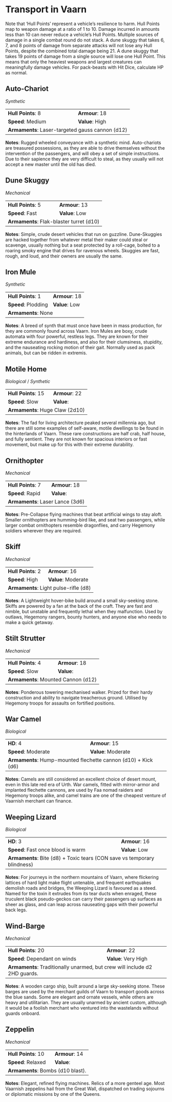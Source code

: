 # Transport in Vaarn
Note that ‘Hull Points’ represent a vehicle’s resilience to harm. Hull Points map to weapon damage at a ratio of 1 to 10. Damage incurred in amounts less than 10 can never reduce a vehicle’s Hull Points. Multiple sources of damage in a single combat round do not stack. A dune skuggy that takes 6, 7, and 8 points of damage from separate attacks will not lose any Hull Points, despite the combined total damage being 21. A dune skuggy that takes 19 points of damage from a single source will lose one Hull Point. This means that only the heaviest weapons and largest creatures can meaningfully damage vehicles. For pack-beasts with Hit Dice, calculate HP as normal.

## Auto-Chariot
_Synthetic_
<table>
<tr><td><b>Hull Points</b>: 8</td><td><b>Armour</b>: 18</td></tr>
<tr><td><b>Speed</b>: Medium</td><td><b>Value</b>: High</td></tr>
<tr><td colspan="2"><b>Armaments</b>: Laser-targeted gauss cannon (d12)</td></tr>
</table>
<b>Notes</b>: Rugged wheeled conveyance with a synthetic mind. Auto-chariots are treasured possessions, as they are able to drive themselves without the intervention of the passengers, and will obey a set of simple instructions. Due to their sapience they are very difficult to steal, as they usually will not accept a new master until the old has died.

## Dune Skuggy
_Mechanical_
<table>
<tr><td><b>Hull Points</b>: 5</td><td><b>Armour</b>: 13</td></tr>
<tr><td><b>Speed</b>: Fast</td><td><b>Value</b>: Low</td></tr>
<tr><td colspan="2"><b>Armaments</b>: Flak-blaster turret (d10)</td></tr>
</table>
<b>Notes</b>: Simple, crude desert vehicles that run on guzzline. Dune-Skuggies are hacked together from whatever metal their maker could steal or scavenge, usually nothing but a seat protected by a roll-cage, bolted to a roaring smoky engine that drives for ravenous wheels. Skuggies are fast, rough, and loud, and their owners are usually the same.

## Iron Mule
_Synthetic_
<table>
<tr><td><b>Hull Points</b>: 1</td><td><b>Armour</b>: 18</td></tr>
<tr><td><b>Speed</b>: Plodding</td><td><b>Value</b>: Low</td></tr>
<tr><td colspan="2"><b>Armaments</b>: None</td></tr>
</table>
<b>Notes</b>: A breed of synth that must once have been in mass production, for they are commonly found across Vaarn. Iron Mules are boxy, crude automata with four powerful, restless legs. They are known for their extreme endurance and hardiness, and also for their clumsiness, stupidity, and the nauseating rocking motion of their gait. Normally used as pack animals, but can be ridden in extremis.

## Motile Home
_Biological_ / _Synthetic_
<table>
<tr><td><b>Hull Points</b>: 15</td><td><b>Armour</b>: 22</td></tr>
<tr><td><b>Speed</b>: Slow</td><td><b>Value</b>: </td></tr>
<tr><td colspan="2"><b>Armaments</b>: Huge Claw (2d10)</td></tr>
</table>
<b>Notes</b>: The fad for living architecture peaked several millennia ago, but there are still some examples of self-aware, motile dwellings to be found in the hinterlands of Vaarn. These rare constructions are half crab, half house, and fully sentient. They are not known for spacious interiors or fast movement, but make up for this with their extreme durability.

## Ornithopter
_Mechanical_
<table>
<tr><td><b>Hull Points</b>: 7</td><td><b>Armour</b>: 18</td></tr>
<tr><td><b>Speed</b>: Rapid</td><td><b>Value</b>: </td></tr>
<tr><td colspan="2"><b>Armaments</b>: Laser Lance (3d6)</td></tr>
</table>
<b>Notes</b>: Pre-Collapse flying machines that beat artificial wings to stay aloft. Smaller ornithopters are humming-bird like, and seat two passengers, while larger combat ornithopters resemble dragonflies, and carry Hegemony soldiers wherever they are required.

## Skiff
_Mechanical_
<table>
<tr><td><b>Hull Points</b>: 2</td><td><b>Armour</b>: 16</td></tr>
<tr><td><b>Speed</b>: High</td><td><b>Value</b>: Moderate</td></tr>
<tr><td colspan="2"><b>Armaments</b>: Light pulse-rifle (d8)</td></tr>
</table>
<b>Notes</b>: A Lightweight hover-bike build around a small sky-seeking stone. Skiffs are powered by a fan at the back of the craft. They are fast and nimble, but unstable and frequently lethal when they malfunction. Used by outlaws, Hegemony rangers, bounty hunters, and anyone else who needs to make a quick getaway.

## Stilt Strutter
_Mechanical_
<table>
<tr><td><b>Hull Points</b>: 4</td><td><b>Armour</b>: 18</td></tr>
<tr><td><b>Speed</b>: Slow</td><td><b>Value</b>: </td></tr>
<tr><td colspan="2"><b>Armaments</b>: Mounted Cannon (d12)</td></tr>
</table>
<b>Notes</b>: Ponderous towering mechanised walker. Prized for their hardy construction and ability to navigate treacherous ground. Utilised by Hegemony troops for assaults on fortified positions.

## War Camel
_Biological_
<table>
<tr><td><b>HD</b>: 4</td><td><b>Armour</b>: 15</td></tr>
<tr><td><b>Speed</b>: Moderate</td><td><b>Value</b>: Moderate</td></tr>
<tr><td colspan="2"><b>Armaments</b>: Hump-mounted flechette cannon (d10) + Kick (d6)</td></tr>
</table>
<b>Notes</b>: Camels are still considered an excellent choice of desert mount, even in this late red era of Urth. War camels, fitted with mirror-armor and implanted flechette cannons, are used by Faa nomad raiders and Hegemony troops alike, and camel trains are one of the cheapest venture of Vaarnish merchant can finance.

## Weeping Lizard
_Biological_
<table>
<tr><td><b>HD</b>: 3</td><td><b>Armour</b>: 16</td></tr>
<tr><td><b>Speed</b>: Fast once blood is warm</td><td><b>Value</b>: Low</td></tr>
<tr><td colspan="2"><b>Armaments</b>: Bite (d8) + Toxic tears (CON save vs temporary blindness)</td></tr>
</table>
<b>Notes</b>: For journeys in the northern mountains of Vaarn, where flickering lattices of hard light make flight untenable, and frequent earthquakes demolish roads and bridges, the Weeping Lizard is favoured as a steed. Named for the toxin it extrudes from its tear ducts when enraged, these truculent black pseudo-geckos can carry their passengers up surfaces as sheer as glass, and can leap across nauseating gaps with their powerful back legs.

## Wind-Barge
_Mechanical_
<table>
<tr><td><b>Hull Points</b>: 20</td><td><b>Armour</b>: 22</td></tr>
<tr><td><b>Speed</b>: Dependant on winds</td><td><b>Value</b>: Very High</td></tr>
<tr><td colspan="2"><b>Armaments</b>: Traditionally unarmed, but crew will include d2 2HD guards.</td></tr>
</table>
<b>Notes</b>: A wooden cargo ship, built around a large sky-seeking stone. These barges are used by the merchant guilds of Vaarn to transport goods across the blue sands. Some are elegant and ornate vessels, while others are heavy and utilitarian. They are usually unarmed by ancient custom, although it would be a foolish merchant who ventured into the wastelands without guards onboard.

## Zeppelin
_Mechanical_
<table>
<tr><td><b>Hull Points</b>: 10</td><td><b>Armour</b>: 14</td></tr>
<tr><td><b>Speed</b>: Relaxed</td><td><b>Value</b>: </td></tr>
<tr><td colspan="2"><b>Armaments</b>: Bombs (d10 blast).</td></tr>
</table>
<b>Notes</b>: Elegant, refined flying machines. Relics of a more genteel age. Most Vaarnish zeppelins hail from the Great Wall, dispatched on trading sojourns or diplomatic missions by one of the Queens.
